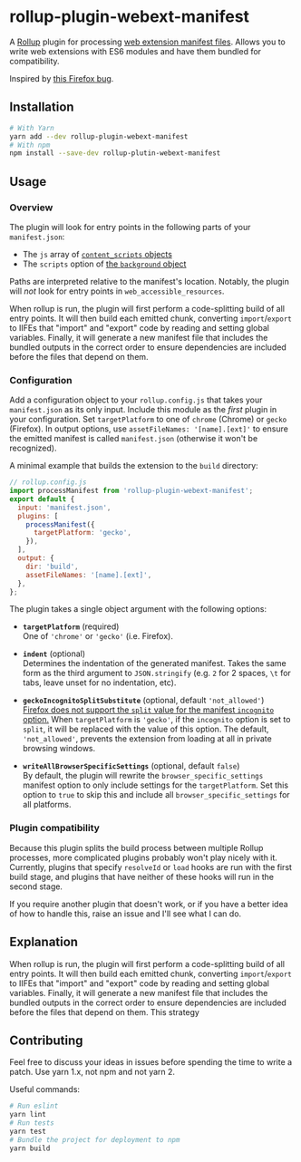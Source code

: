 # rollup-plugin-webext-manifest

A [Rollup][rollup] plugin for processing [web extension manifest files][webext-manifest]. Allows you to write web extensions with ES6 modules and have them bundled for compatibility.

Inspired by [this Firefox bug][firefox-module-content-script].

[rollup]: https://www.rollupjs.org
[webext-manifest]: https://developer.mozilla.org/en-US/docs/Mozilla/Add-ons/WebExtensions/manifest.json
[firefox-module-content-script]: https://bugzilla.mozilla.org/show_bug.cgi?id=1536094

## Installation

```sh
# With Yarn
yarn add --dev rollup-plugin-webext-manifest
# With npm
npm install --save-dev rollup-plutin-webext-manifest
```

## Usage

### Overview

The plugin will look for entry points in the following parts of your `manifest.json`:

- The `js` array of [`content_scripts` objects][manifest-content-scripts]
- The `scripts` option of [the `background` object][manifest-background]

Paths are interpreted relative to the manifest's location. Notably, the plugin will *not* look for entry points in `web_accessible_resources`.

When rollup is run, the plugin will first perform a code-splitting build of all entry points. It will then build each emitted chunk, converting `import`/`export` to IIFEs that "import" and "export" code by reading and setting global variables. Finally, it will generate a new manifest file that includes the bundled outputs in the correct order to ensure dependencies are included before the files that depend on them.

### Configuration

Add a configuration object to your `rollup.config.js` that takes your `manifest.json` as its only input. Include this module as the *first* plugin in your configuration. Set `targetPlatform` to one of `chrome` (Chrome) or `gecko` (Firefox). In output options, use `assetFileNames: '[name].[ext]'` to ensure the emitted manifest is called `manifest.json` (otherwise it won't be recognized).

A minimal example that builds the extension to the `build` directory:

```js
// rollup.config.js
import processManifest from 'rollup-plugin-webext-manifest';
export default {
  input: 'manifest.json',
  plugins: [
    processManifest({
      targetPlatform: 'gecko',
    }),
  ],
  output: {
    dir: 'build',
    assetFileNames: '[name].[ext]',
  },
};
```

The plugin takes a single object argument with the following options:

- **`targetPlatform`** (required)  
  One of `'chrome'` or `'gecko'` (i.e. Firefox).

- **`indent`** (optional)  
  Determines the indentation of the generated manifest. Takes the same form as the third argument to `JSON.stringify` (e.g. `2` for 2 spaces, `\t` for tabs, leave unset for no indentation, etc).

- **`geckoIncognitoSplitSubstitute`** (optional, default `'not_allowed'`)  
  [Firefox does not support the `split` value for the manifest `incognito` option.][gecko-incognito-split] When `targetPlatform` is `'gecko'`, if the `incognito` option is set to `split`, it will be replaced with the value of this option. The default, `'not_allowed'`, prevents the extension from loading at all in private browsing windows.

- **`writeAllBrowserSpecificSettings`** (optional, default `false`)  
  By default, the plugin will rewrite the `browser_specific_settings` manifest option to only include settings for the `targetPlatform`. Set this option to `true` to skip this and include all `browser_specific_settings` for all platforms.

[manifest-content-scripts]: https://developer.mozilla.org/en-US/docs/Mozilla/Add-ons/WebExtensions/manifest.json/content_scripts
[manifest-background]: https://developer.mozilla.org/en-US/docs/Mozilla/Add-ons/WebExtensions/manifest.json/background
[gecko-incognito-split]: https://bugzilla.mozilla.org/show_bug.cgi?id=1380812

### Plugin compatibility

Because this plugin splits the build process between multiple Rollup processes, more complicated plugins probably won't play nicely with it. Currently, plugins that specify `resolveId` or `load` hooks are run with the first build stage, and plugins that have neither of these hooks will run in the second stage.

If you require another plugin that doesn't work, or if you have a better idea of how to handle this, raise an issue and I'll see what I can do.

## Explanation

When rollup is run, the plugin will first perform a code-splitting build of all entry points. It will then build each emitted chunk, converting `import`/`export` to IIFEs that "import" and "export" code by reading and setting global variables. Finally, it will generate a new manifest file that includes the bundled outputs in the correct order to ensure dependencies are included before the files that depend on them. This strategy

## Contributing

Feel free to discuss your ideas in issues before spending the time to write a patch. Use yarn 1.x, not npm and not yarn 2.

Useful commands:

```sh
# Run eslint
yarn lint
# Run tests
yarn test
# Bundle the project for deployment to npm
yarn build
```
